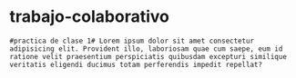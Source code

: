 # trabajo-colaborativo
`` #practica de clase 1# Lorem ipsum dolor sit amet consectetur adipisicing elit. Provident illo, laboriosam quae cum saepe, eum id ratione velit praesentium perspiciatis quibusdam excepturi similique veritatis eligendi ducimus totam perferendis impedit repellat? ``
